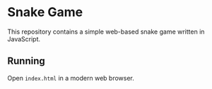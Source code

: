 # Snake Game

This repository contains a simple web-based snake game written in JavaScript.

## Running

Open `index.html` in a modern web browser.
